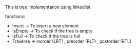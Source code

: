 This is tree implementation using linkedlist

functions:
- Insert -> To insert a new element
- IsEmpty -> To check if the tree is empty
- IsFull -> To check if the tree is full
- Traverse -> inorder (LRT) , preorder (RLT) , postorder (RTL)